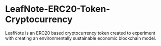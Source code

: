 # LeafNote-ERC20-Token-Cryptocurrency
LeafNote is an ERC20 based cryptocurrency token created to experiment with creating an environmentally sustainable economic blockchain model.
